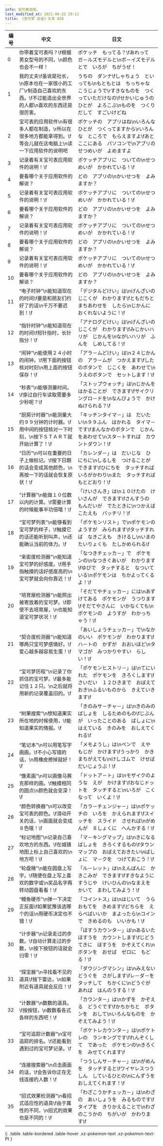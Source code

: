 ```yaml
---
info: 宝可表说明。
last_modified_at: 2021-06-22 20:12
title: 《宝可梦 白金》文本 028
---
```

| 编号 | 中文 | 日文 |
| ---- | ---- | ---- |
| 0 | 你带着宝可表吗？\f根据男女型号的不同，\n颜色也会不一样！ | ポケッチ　もってる？\fあれって　ガ－ルズモデルと\nボ－イズモデルとで　いろが　ちがうぜ！ |
| 1 | 我的丈夫\f虽说是社长，\n原本也在一家很小的工厂\r制造自己喜欢的东西。\f不过能造出全世界的人都\n喜欢的东西还是很厉害。 | うちの　ダンナ\fしゃちょう　といっても\nもともとは　ちっちゃな　こうじょうで\rすきなものを　つくっていただけなの\fせかいじゅうの　ひとが　よろこぶ\nものを　つくりだして　すごいけどね |
| 2 | 宝可表的应用软件\n有很多人都在制造，\r所以在很多地方都能拿得到。\f等会儿就在这电脑上\n读一下应用软件的说明吧 | ポケッチの　アプリはね\nいろんな　ひとが　つくってますから\rいろんな　ところで　もらえますよ\fあと　ここにある　パソコンで\nアプリの　せつめいが　よめますよ |
| 3 | 记录着有关宝可表应用软件的说明！\f | ポケッチアプリに　ついての\nせつめいが　かかれている！\f |
| 4 | 要看哪个关于应用软件的解说？ | どの　アプリの\nかいせつを　よみますか？ |
| 5 | 记录着有关宝可表应用软件的说明！\f | ポケッチアプリに　ついての\nせつめいが　かかれている！\f |
| 6 | 要看哪个关于应用软件的解说？ | どの　アプリの\nかいせつを　よみますか？ |
| 7 | 记录着有关宝可表应用软件的说明！\f | ポケッチアプリに　ついての\nせつめいが　かかれている！\f |
| 8 | 要看哪个关于应用软件的解说？ | どの　アプリの\nかいせつを　よみますか？ |
| 9 | 记录着有关宝可表应用软件的说明！\f | ポケッチアプリに　ついての\nせつめいが　かかれている！\f |
| 10 | 要看哪个关于应用软件的解说？ | どの　アプリの\nかいせつを　よみますか？ |
| 11 | “电子时钟”\n能知道现在的时间\f要是和朋友们约好了的话\n千万不要迟到！\f | 「デジタルどけい」は\nげんざいの　じこくが　わかります\fともだちと　まちあわせを　したら\nじかんに　おくれないように！\f |
| 12 | “指针时钟”\n能知道现在的时间\f短针指时，长针指分！\f | 「アナログどけい」は\nげんざいの　じこくが　わかります\fみじかいハリが　じかんを\nながいハリが　ふんを　しめしてる！\f |
| 13 | “闹钟”\n能使用２４小时的闹钟。\f用下面的按钮核对时刻\n用上面的按钮保存！\f | 「アラ－ムどけい」は\n２４じかんの　アラ－ムが　つかえます\fしたのボタンで　じこくを　あわせて\nうえのボタンで　セットします！\f |
| 14 | “秒表”\n能够测量时间。\f穿过自行车读取需要多少秒呢？\f | 「ストップウォッチ」は\nじかんを　はかることが　できます\fサイクリングロ－ドを\nなんびょうで　かけぬけられる？\f |
| 15 | “厨房计时器”\n能测量大约９９分钟的计时器。\f用中间的按钮核对一下时刻，\n按下ＳＴＡＲＴ就开始计算了！\f | 「キッチンタイマ－」は　だいたい\n９９ふん　はかれる　タイマ－です\fまんなかのボタンで　じかんをあわせて\nスタ－トすれば　カウントダウン！\f |
| 16 | “日历”\n可以在重要的日子上做标记。\f按下日期的话会变成其他颜色，\n再按一下的话就会恢复原状！\f | 「カレンダ－」は　だいじな　ひにちに\nしるしを　つけることが　できます\fひにちを　タッチすれば　いろがかわり\nまた　タッチすれば　もとどおり！\f |
| 17 | “计算器”\n能做１０位数以内的计算。\f需要计算的时候能事半功倍哦！\f | 「けいさんき」は\n１０けたの　けいさんが　できます\fさんすうの　もんだいが　でたときに\nつかえば　こたえも　バッチリ！\f |
| 18 | “宝可梦列表”\n能够看到宝可梦的样子，\f触摸它的话还能听到叫声，\n还能确认当前的体力。\f | 「ポケモンリスト」で\nポケモンの　ようすが　みられます\fタッチすれば　なきごえも　きけるし\nいまの　たいりょくも　たしかめられる\f |
| 19 | “亲密度检测器”\n能知道宝可梦的好感度。\f用手指触摸的话好感度高的\n宝可梦就会向你靠近！\f | 「なつきチェッカ－」で　ポケモンの\nなつきぐあいが　わかります\fゆびで　タッチすると　なついている\nポケモンは　ちかよってくるよ！\f |
| 20 | “培育屋检测器”\n能照出被寄放着的宝可梦。\f即使不去培育屋，\n也能知道宝可梦状况！\f | 「そだてやチェッカ－」には\nあずけてある　ポケモンが　うつります\fそだてやさんに　いかなくても\nポケモンの　ようすが　わかっちゃう！\f |
| 21 | “契合度检测器”\n能知道哪两只宝可梦感情好。\f爱心越多越容易生蛋！\f | 「あいしょうチェッカ－」で\nなかのいい　ポケモンが　わかります\fハ－トの　かずが　おおいほど\nタマゴが　みつかりやすい　らしい！\f |
| 22 | “宝可梦历程”\n记录了你抓住的宝可梦。\f最多能记住１２只。\n之后就将用新的记录覆盖旧的。\f | 「ポケモンヒストリ－」は\nてにいれた　ポケモンを　きろくします\fさいだい　１２ひきまで　おぼえておき\nふるいものから　きえていきます\f |
| 23 | “树果搜索”\n想知道果实所在地的时候使用，\f能知道果实的情报。\f | 「きのみサ－チャ－」は\nきのみの　ばしょを　しるためのもの\fじぶんが　いったことのある　ばしょに\nはえている　きのみを　おしえてくれる\f |
| 24 | “笔记本”\n可以用笔写字画画。\f不小心写错的话，\n用橡皮擦掉就好！\f | 「メモようし」は\nペンで　えや　もじが　かけます\fうっかり　かきまちがえても\nけしゴムで　けせば　だいじょうぶ！\f |
| 25 | “像素画”\n可以画像马赛克那样的画。\f触摸相同的圆点\n颜色就会变深！\f | 「ドットア－ト」は\nモザイクのような　えが　かけます\fおなじドットを　タッチすると\nいろが　こくなって　いくよ！\f |
| 26 | “颜色转换器”\n可以改变宝可表的颜色。\f滑动开关的话，\n画面就会变成８色哦！\f | 「カラ－チェンジャ－」は\nポケッチの　いろを　かえられます\fスイッチを　スライド　させれば\nがめんが　８しょくに　へんかする！\f |
| 27 | “标记地图”\n记录自己喜欢地方的东西。\f在城镇地图上标上自己喜欢的\n地方吧！\f | 「マ－キングマップ」は\nきになる　ばしょを　きろくするもの\fタウンマップの　おぼえておきたい\nばしょに　マ－クを　つけておこう！\f |
| 28 | “轮盘赌”\n能在圆盘上写字。\f随便在盘上写上喜欢的数字或\n奖品名字再转动圆盘看看！\f | 「ル－レット」は\nえんばんに　かきこみが　できます\fすきなように　すうじや　けいひんの\nなまえを　かいて　まわしてみよう！\f |
| 29 | “鲤鱼硬币”\n弹一下决定正反面\f如果犹豫该选哪个的话\n用硬币决定也不错！\f | 「コイントス」は\nはじいて　うらおもてを　きめます\fどちらを　えらべばいいか　まよったら\nコインで　きめるのも　いいかも！\f |
| 30 | “计步器”\n记录走过的步数。\f自动计算走过的步数，\n按下按钮的话就会归零！\f | 「ほすうカウンタ－」は\nあるいた　ほすうを　カウントします\fじどうてきに　ほすうを　かぞえてくれ\nボタンを　おせば　ゼロに　もどる！\f |
| 31 | “探宝器”\n寻找看不见的道具\f按下雷达，\n如果附近有道具就会反应！\f | 「ダウジングマシン」は\nみえない　どうぐを　さがします\fレ－ダ－を　タッチして　ちかくに\nどうぐが　あれば　はんのうする！\f |
| 32 | “计数器”\n数数的道具。\f按按钮，\n数数看各式各样的东西吧！\f | 「カウンタ－」は\nかずを　かぞえる　どうぐです\fかちかちと　ボタンを　おして\nいろんなものを　かぞえてみよう！\f |
| 33 | “宝可追踪计数器”\n宝可追踪的排名。\f还能看到遇到过的宝可梦记录。\f | 「ポケトレカウンタ－」は\nポケトレの　ランキングです\fれんぞくして　であった　ポケモンの\nきろくを　みせてくれます\f |
| 34 | “连接搜索器”\n点击画面的话，\f会告诉你正在无线连接的人数！\f | 「つうしんサ－チャ－」は\nがめんを　タッチすると\fワイヤレスつうしん　しているひとの\nにんずうを　おしえてくれます！\f |
| 35 | “招式效果检测器”\n看招式适应性的道具\f由于属性的不同，\n招式的效果也是不同的！\f | 「わざこうかチェッカ－」は\nわざの　あいしょうを　みるものです\fタイプを　きりかえることで\nわざのこうかの　ちがいが　かわります\f |
{: .table .table-bordered .table-hover .xz-pokemon-text .xz-pokemon-text-Pt }